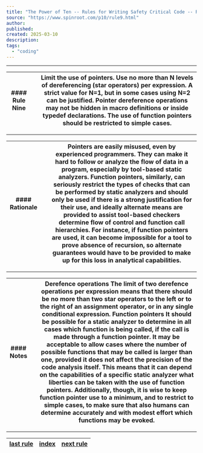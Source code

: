```yaml
---
title: "The Power of Ten -- Rules for Writing Safety Critical Code -- Rule Nine"
source: "https://www.spinroot.com/p10/rule9.html"
author:
published:
created: 2025-03-10
description:
tags:
  - "coding"
---
```

---

| #### Rule Nine |  | Limit the use of pointers. Use no more than N levels of dereferencing (star operators) per expression. A strict value for N=1, but in some cases using N=2 can be justified.  Pointer dereference operations may not be hidden in macro definitions or inside typedef declarations. The use of function pointers should be restricted to simple cases. |
| --- | --- | --- |

---

| #### Rationale |  | Pointers are easily misused, even by experienced programmers. They can make it hard to follow or analyze the flow of data in a program, especially by tool-based static analyzers. Function pointers, similarly, can seriously restrict the types of checks that can be performed by static analyzers and should only be used if there is a strong justification for their use, and ideally alternate means are provided to assist tool-based checkers determine flow of control and function call hierarchies. For instance, if function pointers are used, it can become impossible for a tool to prove absence of recursion, so alternate guarantees would have to be provided to make up for this loss in analytical capabilities. |
| --- | --- | --- |

---

| #### Notes |  | **Derefence operations** The limit of two derefence operations per expression means that there should be no more than two star operators to the left or to the right of an assignment operator, or in any single conditional expression.  **Function pointers** It should be possible for a static analyzer to determine in all cases which function is being called, if the call is made through a function pointer. It may be acceptable to allow cases where the number of possible functions that may be called is larger than one, provided it does not affect the precision of the code analysis itself. This means that it can depend on the capabilities of a specific static analyzer what liberties can be taken with the use of function pointers.   Additionally, though, it is wise to keep function pointer use to a minimum, and to restrict to simple cases, to make sure that also humans can determine accurately and with modest effort which functions may be evoked. |
| --- | --- | --- |

---

| [last rule](https://www.spinroot.com/p10/rule8.html) | [index](https://www.spinroot.com/p10/index.html) | [next rule](https://www.spinroot.com/p10/rule10.html) |
| --- | --- | --- |